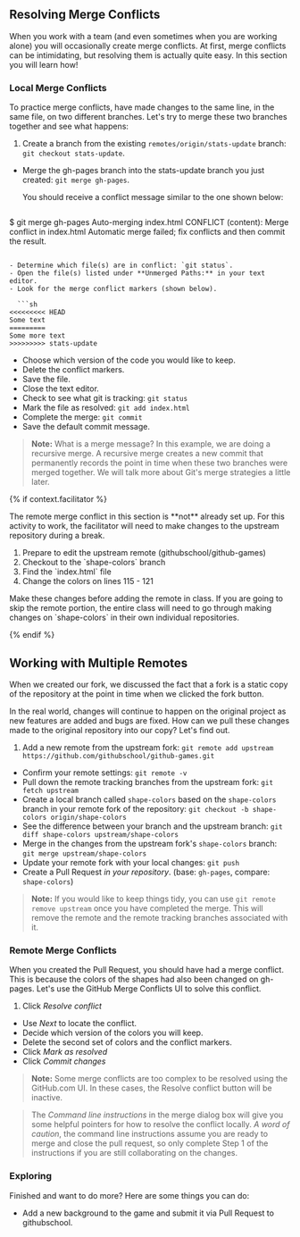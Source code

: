 ## Resolving Merge Conflicts

When you work with a team (and even sometimes when you are working alone) you will occasionally create merge conflicts. At first, merge conflicts can be intimidating, but resolving them is actually quite easy. In this section you will learn how!

### Local Merge Conflicts

To practice merge conflicts, have made changes to the same line, in the same file, on two different branches. Let's try to merge these two branches together and see what happens:

1. Create a branch from the existing `remotes/origin/stats-update` branch: `git checkout stats-update`.
- Merge the gh-pages branch into the stats-update branch you just created: `git merge gh-pages`.

  You should receive a conflict message similar to the one shown below:

  ```sh
$ git merge gh-pages
Auto-merging index.html
CONFLICT (content): Merge conflict in index.html
Automatic merge failed; fix conflicts and then commit the result.
```

- Determine which file(s) are in conflict: `git status`.
- Open the file(s) listed under **Unmerged Paths:** in your text editor.
- Look for the merge conflict markers (shown below).

  ```sh
<<<<<<<<< HEAD
Some text
=========
Some more text
>>>>>>>>> stats-update
```

- Choose which version of the code you would like to keep.
- Delete the conflict markers.
- Save the file.
- Close the text editor.
- Check to see what git is tracking: `git status`
- Mark the file as resolved: `git add index.html`
- Complete the merge: `git commit`
- Save the default commit message.

> **Note:** What is a merge message? In this example, we are doing a recursive merge. A recursive merge creates a new commit that permanently records the point in time when these two branches were merged together. We will talk more about Git's merge strategies a little later.

{% if context.facilitator %}

<div class="note">
<p>The remote merge conflict in this section is **not** already set up. For this activity to work, the facilitator will need to make changes to the upstream repository during a break.</p>

<ol>
  <li>Prepare to edit the upstream remote (githubschool/github-games)</li>
  <li>Checkout to the `shape-colors` branch</li>
  <li>Find the `index.html` file</li>
  <li>Change the colors on lines 115 - 121</li>
</ol>

 <p>Make these changes before adding the remote in class. If you are going to skip the remote portion, the entire class will need to go through making changes on `shape-colors` in their own individual repositories.</p>
</div>
{% endif %}

## Working with Multiple Remotes

When we created our fork, we discussed the fact that a fork is a static copy of the repository at the point in time when we clicked the fork button.

In the real world, changes will continue to happen on the original project as new features are added and bugs are fixed. How can we pull these changes made to the original repository into our copy? Let's find out.

1. Add a new remote from the upstream fork: `git remote add upstream https://github.com/githubschool/github-games.git`
- Confirm your remote settings: `git remote -v`
- Pull down the remote tracking branches from the upstream fork: `git fetch upstream`
- Create a local branch called `shape-colors` based on the `shape-colors` branch in your remote fork of the repository: `git checkout -b shape-colors origin/shape-colors`
- See the difference between your branch and the upstream branch: `git diff shape-colors upstream/shape-colors`
- Merge in the changes from the upstream fork's `shape-colors` branch: `git merge upstream/shape-colors`
- Update your remote fork with your local changes: `git push`
- Create a Pull Request *in your repository*. (base: `gh-pages`, compare: `shape-colors`)

> **Note:** If you would like to keep things tidy, you can use `git remote remove upstream` once you have completed the merge. This will remove the remote and the remote tracking branches associated with it.

### Remote Merge Conflicts

When you created the Pull Request, you should have had a merge conflict. This is because the colors of the shapes had also been changed on gh-pages. Let's use the GitHub Merge Conflicts UI to solve this conflict.

1. Click *Resolve conflict*
- Use *Next* to locate the conflict.
- Decide which version of the colors you will keep.
- Delete the second set of colors and the conflict markers.
- Click *Mark as resolved*
- Click *Commit changes*

> **Note:** Some merge conflicts are too complex to be resolved using the GitHub.com UI. In these cases, the Resolve conflict button will be inactive.

> The *Command line instructions* in the merge dialog box will give you some helpful pointers for how to resolve the conflict locally. *A word of caution*, the command line instructions assume you are ready to merge and close the pull request, so only complete Step 1 of the instructions if you are still collaborating on the changes.

### Exploring

Finished and want to do more? Here are some things you can do:

- Add a new background to the game and submit it via Pull Request to githubschool.
